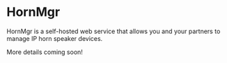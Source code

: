 # HornMgr

HornMgr is a self-hosted web service that allows you and your partners to manage IP horn speaker devices.

More details coming soon!

